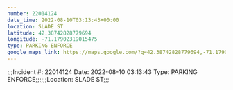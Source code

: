 ```yaml
---
number: 22014124
date_time: 2022-08-10T03:13:43+00:00
location: SLADE ST
latitude: 42.38742828779694
longitude: -71.17902319015475
type: PARKING ENFORCE
google_maps_link: https://maps.google.com/?q=42.38742828779694,-71.17902319015475
---
```


;;;Incident #: 22014124  Date: 2022-08-10 03:13:43   Type: PARKING ENFORCE;;;;;;Location: SLADE ST;;;
